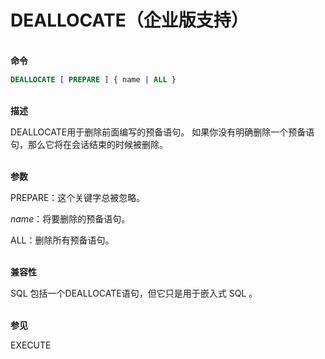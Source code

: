 # DEALLOCATE（企业版支持）
<br/>**命令**
```SQL
DEALLOCATE [ PREPARE ] { name | ALL }
```
<br/>**描述**

DEALLOCATE用于删除前面编写的预备语句。 如果你没有明确删除一个预备语句，那么它将在会话结束的时候被删除。

<!--有关预备语句的更多信息。参阅PREPARE。-->

<br/>**参数**

PREPARE：这个关键字总被忽略。

*name*：将要删除的预备语句。

ALL：删除所有预备语句。

<br/>**兼容性**

SQL 包括一个DEALLOCATE语句，但它只是用于嵌入式 SQL 。

<br/>**参见**

EXECUTE<!--, PREPARE-->